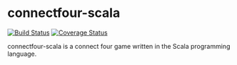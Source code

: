 connectfour-scala
======
[![Build Status](https://travis-ci.org/ahiemann/connectfour-scala.svg?branch=main)](https://travis-ci.org/ahiemann/connectfour-scala) [![Coverage Status](https://coveralls.io/repos/github/ahiemann/connectfour-scala/badge.svg?branch=main)](https://coveralls.io/github/ahiemann/connectfour-scala?branch=main)

connectfour-scala is a connect four game written in the Scala programming language.